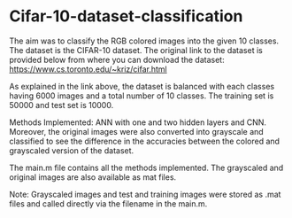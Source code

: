 # Cifar-10-dataset-classification

The aim was to classify the RGB colored images into the given 10 classes. The dataset is the CIFAR-10 dataset. The original link to the dataset is provided below from where you can download the dataset:
https://www.cs.toronto.edu/~kriz/cifar.html

As explained in the link above, the dataset is balanced with each classes having 6000 images and a total number of 10 classes. The training set is 50000 and test set is 10000. 

Methods Implemented: ANN with one and two hidden layers and CNN. Moreover, the original images were also converted into grayscale and classified to see the difference in the accuracies between the colored and grayscaled version of the dataset.

The main.m file contains all the methods implemented. The grayscaled and original images are also available as mat files.

Note: Grayscaled images and test and training images were stored as .mat files and called directly via the filename in the main.m.
